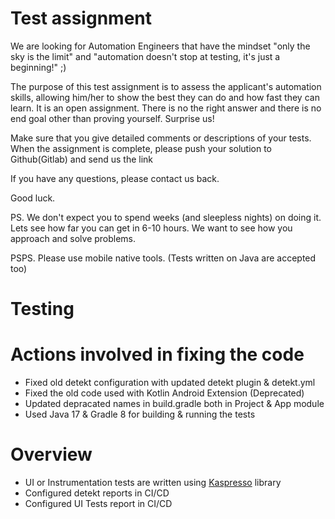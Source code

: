 # Test assignment

We are looking for Automation Engineers that have the mindset "only the sky is the limit" and "automation doesn't stop at testing, it's just a beginning!" ;)

The purpose of this test assignment is to assess the applicant's automation skills, allowing him/her to show the best they can do and how fast they can learn.
It is an open assignment. There is no the right answer and there is no end goal other than proving yourself. Surprise us!

Make sure that you give detailed comments or descriptions of your tests.
When the assignment is complete, please push your solution to Github(Gitlab) and send us the link 

If you have any questions, please contact us back.

Good luck.

PS. We don't expect you to spend weeks (and sleepless nights) on doing it. Lets see how far you can get in 6-10 hours. We want to see how you approach and solve problems.

PSPS. Please use mobile native tools. (Tests written on Java are accepted too)

# Testing

# Actions involved in fixing the code

 * Fixed old detekt configuration with updated detekt plugin & detekt.yml
 * Fixed the old code used with Kotlin Android Extension (Deprecated)
 * Updated depracated names in build.gradle both in Project & App module
 * Used Java 17 & Gradle 8 for building & running the tests

# Overview

 * UI or Instrumentation tests are written using [Kaspresso](https://github.com/KasperskyLab/Kaspresso) library
 * Configured detekt reports in CI/CD
 * Configured UI Tests report in CI/CD

    
